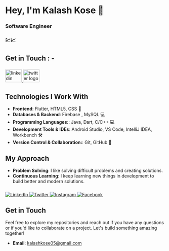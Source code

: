 # Hey, I'm Kalash Kose 👋
### Software Engineer
### 💹📈

## Get in Touch : -
###

  <a href="https://www.linkedin.com/in/kalash-kose-432600248/" target="_blank">
    <img src="https://raw.githubusercontent.com/maurodesouza/profile-readme-generator/master/src/assets/icons/social/linkedin/default.svg" width="52" height="40" alt="linkedin logo"  />
  </a>
  <a href="https://twitter.com/kalash_kose" target="_blank">
    <img src="https://raw.githubusercontent.com/maurodesouza/profile-readme-generator/master/src/assets/icons/social/twitter/default.svg" width="52" height="40" alt="twitter logo"  />
  </a>
  
###

## Technologies I Work With

- **Frontend**: Flutter, HTML5, CSS 📲
- **Databases & Backend**: Firebase , MySQL 💻
- **Programming Languages:**: Java, Dart, C/C++ 💻
- **Development Tools & IDEs**: Android Studio, VS Code, IntelliJ IDEA, Workbench 🛠 
- **Version Control & Collaboration:**: Git, GitHub 🔧

## My Approach

- **Problem Solving**: I like solving difficult problems and creating solutions.
- **Continuous Learning**: I keep learning new things in development to build better and modern solutions.

###

<div align="left">
  <a href="https://www.linkedin.com/in/kalash-kose-432600248/">
    <img align="center" src="https://img.shields.io/badge/LinkedIn-0077B5?style=for-the-badge&logo=linkedin&logoColor=white" alt="LinkedIn" />
  </a>
  <a href="YOUR_TWITTER_URL">
    <img align="center" src="https://img.shields.io/badge/Twitter-1DA1F2?style=for-the-badge&logo=twitter&logoColor=white" alt="Twitter" />
  </a>
  <a href="YOUR_INSTAGRAM_URL">
    <img align="center" src="https://img.shields.io/badge/Instagram-E4405F?style=for-the-badge&logo=instagram&logoColor=white" alt="Instagram" />
  </a>
  <a href="YOUR_FACEBOOK_URL">
    <img align="center" src="https://img.shields.io/badge/Facebook-1877F2?style=for-the-badge&logo=facebook&logoColor=white" alt="Facebook" />
  </a>
  </div>

###

## Get in Touch

Feel free to explore my repositories and reach out if you have any questions or if you'd like to collaborate on a project. Let's build something amazing together!

- **Email**: [kalashkose05@gmail.com](kalashkose05@gmail.com)
